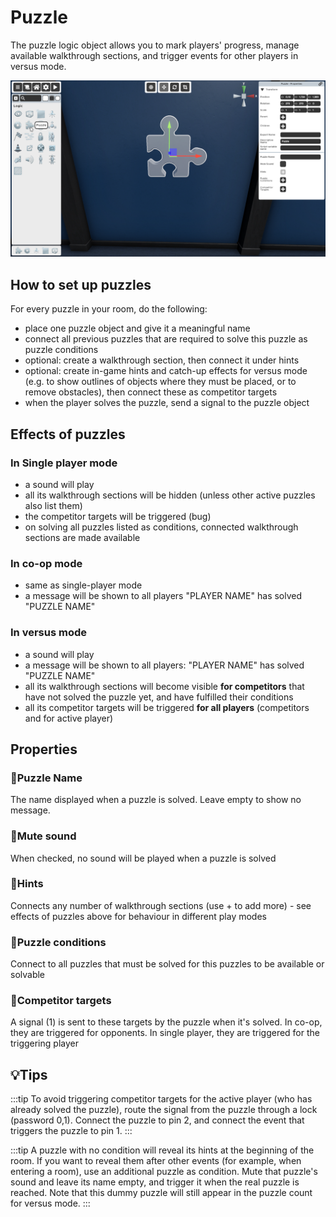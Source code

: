 # Puzzle

The puzzle logic object allows you to mark players' progress, manage available walkthrough sections, and trigger events for other players in versus mode.

![Puzzle Selector](./img/Puzzle-Selector.png)

## How to set up puzzles

For every puzzle in your room, do the following:
- place one puzzle object and give it a meaningful name
- connect all previous puzzles that are required to solve this puzzle as puzzle conditions
- optional: create a walkthrough section, then connect it under hints
- optional: create in-game hints and catch-up effects for versus mode (e.g. to show outlines of objects where they must be placed, or to remove obstacles), then connect these as competitor targets
- when the player solves the puzzle, send a signal to the puzzle object

## Effects of puzzles

### In Single player mode
- a sound will play
- all its walkthrough sections will be hidden (unless other active puzzles also list them)
- the competitor targets will be triggered (bug)
- on solving all puzzles listed as conditions, connected walkthrough sections are made available

### In co-op mode
- same as single-player mode
- a message will be shown to all players "PLAYER NAME" has solved "PUZZLE NAME"

### In versus mode
- a sound will play
- a message will be shown to all players: "PLAYER NAME" has solved "PUZZLE NAME"
- all its walkthrough sections will become visible **for competitors** that have not solved the puzzle yet, and have fulfilled their conditions
- all its competitor targets will be triggered **for all players** (competitors and for active player)


## Properties

### :small_orange_diamond:Puzzle Name

<div className="highlight-div">
The name displayed when a puzzle is solved. Leave empty to show no message.
</div>

### :small_orange_diamond:Mute sound

<div className="highlight-div">
When checked, no sound will be played when a puzzle is solved
</div>

### :small_orange_diamond:Hints

<div className="highlight-div">
Connects any number of walkthrough sections (use + to add more) - see effects of puzzles above for behaviour in different play modes
</div>

### :small_orange_diamond:Puzzle conditions

<div className="highlight-div">
Connect to all puzzles that must be solved for this puzzles to be available or solvable
</div>

### :small_orange_diamond:Competitor targets

<div className="highlight-div">
A signal (1) is sent to these targets by the puzzle when it's solved. In co-op, they are triggered for opponents. In single player, they are triggered for the triggering player
</div>

## 💡Tips
:::tip
To avoid triggering competitor targets for the active player (who has already solved the puzzle), route the signal from the puzzle through a lock (password 0,1). Connect the puzzle to pin 2, and connect the event that triggers the puzzle to pin 1.
:::

:::tip
A puzzle with no condition will reveal its hints at the beginning of the room. If you want to reveal them after other events (for example, when entering a room), use an additional puzzle as condition. Mute that puzzle's sound and leave its name empty, and trigger it when the real puzzle is reached.
Note that this dummy puzzle will still appear in the puzzle count for versus mode.
:::
